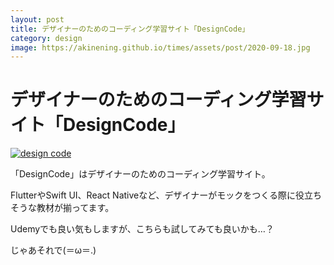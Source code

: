 ```yaml
---
layout: post
title: デザイナーのためのコーディング学習サイト「DesignCode」
category: design
image: https://akinening.github.io/times/assets/post/2020-09-18.jpg
---
```


# デザイナーのためのコーディング学習サイト「DesignCode」

<a href="https://designcode.io/" target="_blank"><img src="https://akinening.github.io/times/assets/post/2020-09-18.jpg" alt="design code"></a>

「DesignCode」はデザイナーのためのコーディング学習サイト。

FlutterやSwift UI、React Nativeなど、デザイナーがモックをつくる際に役立ちそうな教材が揃ってます。

Udemyでも良い気もしますが、こちらも試してみても良いかも…？

じゃあそれで(＝ω＝.)